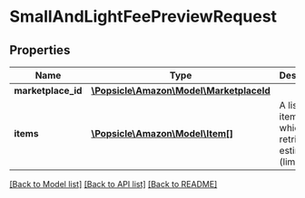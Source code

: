 # SmallAndLightFeePreviewRequest

## Properties
Name | Type | Description | Notes
------------ | ------------- | ------------- | -------------
**marketplace_id** | [**\Popsicle\Amazon\Model\MarketplaceId**](MarketplaceId.md) |  | 
**items** | [**\Popsicle\Amazon\Model\Item[]**](Item.md) | A list of items for which to retrieve fee estimates (limit: 25). | 

[[Back to Model list]](../../README.md#documentation-for-models) [[Back to API list]](../../README.md#documentation-for-api-endpoints) [[Back to README]](../../README.md)

